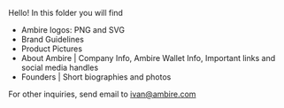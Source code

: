 Hello!
In this folder you will find
- Ambire logos: PNG and SVG
- Brand Guidelines
- Product Pictures
- About Ambire | Company Info, Ambire Wallet Info, Important links and social media handles
- Founders | Short biographies and photos


For other inquiries, send email to ivan@ambire.com
